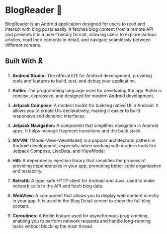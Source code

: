 # BlogReader :dart:

BlogReader is an Android application designed for users to read and interact with blog posts easily. It fetches blog content from a remote API and presents it in a user-friendly format, allowing users to explore various articles, read their contents in detail, and navigate seamlessly between different screens.

## Built With :reminder_ribbon:
1. **Android Studio:**
The official IDE for Android development, providing tools and features to build, test, and debug your application.

2. **Kotlin:**
The programming language used for developing the app. Kotlin is concise, expressive, and designed for modern Android development.

3. **Jetpack Compose:**
A modern toolkit for building native UI in Android. It allows you to create UIs declaratively, making it easier to build responsive and dynamic interfaces.

4. **Jetpack Navigation:**
A component that simplifies navigation in Android apps. It helps manage fragment transitions and the back stack.

5. **MVVM:**
(Model-View-ViewModel) is a popular architectural pattern in Android development, especially when working with modern tools like Jetpack Compose, LiveData, and ViewModel.

6. **Hilt:**
A dependency injection library that simplifies the process of providing dependencies in your app, promoting better code organization and testability.

7. **Retrofit:**
A type-safe HTTP client for Android and Java, used to make network calls to the API and fetch blog data.

8. **WebView:**
A component that allows you to display web content directly in your app. It is used in the Blog Detail screen to show the full blog content.

9. **Coroutines:**
A Kotlin feature used for asynchronous programming, enabling you to perform network requests and handle long-running tasks without blocking the main thread.
